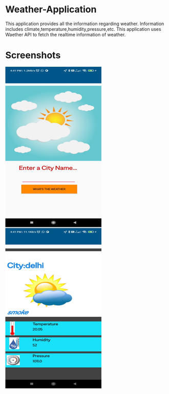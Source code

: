 # Weather-Application
This application provides all the information regarding weather.
Information includes climate,temperature,humidity,pressure,etc.
This application uses Waether API to fetch the realtime information of weather.

# Screenshots

<img src="img1.jpeg" width="300" height="500" />
<img src="img2.jpeg" width="300" height="500" />
